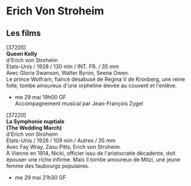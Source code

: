 # Erich Von Stroheim

## Les films

[37205]  
**Queen Kelly**  
d'Erich von Stroheim  
États-Unis / 1928 / 130 min / INT. FR. / 35 mm  
Avec Gloria Swanson, Walter Byron, Seena Owen.  
Le prince Wolfram, fiancé désabusé de Regina V de Kronberg, une reine folle, tombe amoureux d'une orpheline élevée au couvent et l'enlève.

- me 29 mai 19h00 GF  
Accompagnement musical par Jean-François Zygel

[37220]  
**La Symphonie nuptiale**  
**(The Wedding March)**  
d'Erich von Stroheim  
États-Unis / 1926 / 109 min / Autres / 35 mm  
Avec Fay Wray, Zasu Pitts, Erich von Stroheim.  
À Vienne en 1914, Nicki, officier issu de l'aristocratie décadente, doit épouser une riche infirme. Mais il tombe amoureux de Mitzi, une jeune femme des faubourgs populaires.

- me 29 mai 21h30 GF

